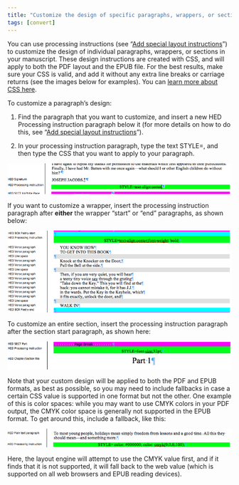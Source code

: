 ```yaml
---
title: "Customize the design of specific paragraphs, wrappers, or sections"
tags: [convert]
---
```

 
<html><body><section data-type="chapter" class="hsecchapter" data-hederis-type="hsecchapter" id="custom-paragraph-design" data-pi-attrs="id: custom-paragraph-design; data-tags: convert;" role="doc-chapter" data-tags="convert" data-author-name=" " data-book-title=" " title="Customize the design of specific paragraphs, wrappers, or sections"><p class="hblkp" data-hederis-type="hblkp" id="ptcBtXC5v">You can use processing instructions (see &#8220;<a href="{% link _docs/custom-design.md %}" data-hederis-type="hspana" id="pXjuHQxpA"><span class="Hyperlink" data-hederis-type="hspnspan" id="ploNQGhYu">Add special layout instructions</span></a>&#8221;) to customize the design of individual paragraphs, wrappers, or sections in your manuscript. These design instructions are created with CSS, and will apply to both the PDF layout and the EPUB file. For the best results, make sure your CSS is valid, and add it without any extra line breaks or carriage returns (see the images below for examples). You can <a href="https://developer.mozilla.org/en-US/docs/Web/CSS/Reference" data-hederis-type="hspana" id="p8lzrJB06"><span class="Hyperlink" data-hederis-type="hspnspan" id="piIlW0JZ6">learn more about CSS here</span></a>.</p><p class="hblkp" data-hederis-type="hblkp" id="pgPEppXSa">To customize a paragraph&#8217;s design:</p><ol class="hwprnumlist" data-hederis-type="hwprnumlist" id="pT248Ejlt"><li class="hblkoli" data-hederis-type="hblkoli" id="li6mim3ESJ"><p class="hblkoli" data-hederis-type="hblklip" id="pRrdDqO04">Find the paragraph that you want to customize, and insert a new HED Processing instruction paragraph below it (for more details on how to do this, see &#8220;<a href="{% link _docs/custom-design.md %}" data-hederis-type="hspana" id="pkQIRSwVB"><span class="Hyperlink" data-hederis-type="hspnspan" id="pLR7Ai8pA">Add special layout instructions</span></a>&#8221;).</p></li><li class="hblkoli" data-hederis-type="hblkoli" id="liRbCecjXn"><p class="hblkoli" data-hederis-type="hblklip" id="p8de8J8XH">In your processing instruction paragraph, type the text STYLE=, and then type the CSS that you want to apply to your paragraph.</p></li></ol><img data-hederis-type="hblkimg" class="hblkimg" id="puPnA7QA3" src="/images/pi2.png" data-img-src="/images/pi2.png"/><p class="hblkp" data-hederis-type="hblkp" id="pJhCaaw61">If you want to customize a wrapper, insert the processing instruction paragraph after <strong data-hederis-type="hspanstrong" id="p8SQbJdwh">either</strong> the wrapper &#8220;start&#8221; or &#8220;end&#8221; paragraphs, as shown below: </p><img data-hederis-type="hblkimg" class="hblkimg" id="p60POknRB" src="/images/stylepiwrapper.png" data-img-src="/images/stylepiwrapper.png"/><p class="hblkp" data-hederis-type="hblkp" id="pTIsiL8Ap">To customize an entire section, insert the processing instruction paragraph after the section start paragraph, as shown here:</p><img data-hederis-type="hblkimg" class="hblkimg" id="pO6I15eUr" src="/images/stylepisection.png" data-img-src="/images/stylepisection.png"/><p class="hblkp" data-hederis-type="hblkp" id="pkNRRErAT">Note that your custom design will be applied to both the PDF and EPUB formats, as best as possible, so you may need to include fallbacks in case a certain CSS value is supported in one format but not the other. One example of this is color spaces: while you may want to use CMYK colors in your PDF output, the CMYK color space is generally not supported in the EPUB format. To get around this, include a fallback, like this:</p><img data-hederis-type="hblkimg" class="hblkimg" id="p1y7aYi2x" src="/images/stylepicolorfallback.png" data-img-src="/images/stylepicolorfallback.png"/><p class="hblkp" data-hederis-type="hblkp" id="peyFyUNaS">Here, the layout engine will attempt to use the CMYK value first, and if it finds that it is not supported, it will fall back to the web value (which is supported on all web browsers and EPUB reading devices).</p></section></body></html>
